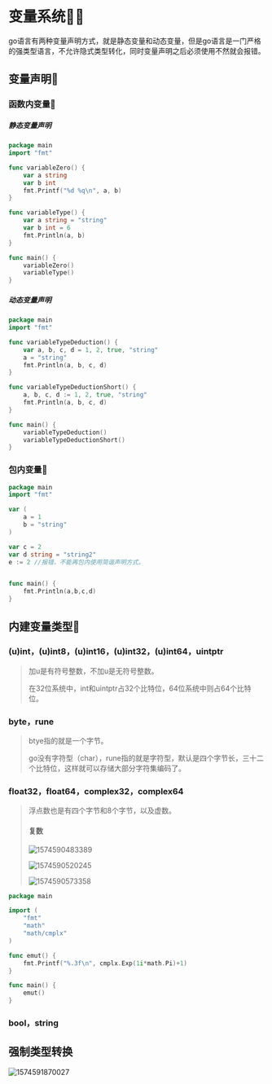 # 变量系统👳‍♂️

go语言有两种变量声明方式，就是静态变量和动态变量，但是go语言是一门严格的强类型语言，不允许隐式类型转化，同时变量声明之后必须使用不然就会报错。

## 变量声明🥁

### 函数内变量🎠

##### 静态变量声明

```go
package main
import "fmt"

func variableZero() {
	var a string
	var b int
	fmt.Printf("%d %q\n", a, b)
}

func variableType() {
	var a string = "string"
	var b int = 6
	fmt.Println(a, b)
}

func main() {
	variableZero()
	variableType()
}
```

##### 动态变量声明

```go
package main
import "fmt"

func variableTypeDeduction() {
	var a, b, c, d = 1, 2, true, "string"
    a = "string"
	fmt.Println(a, b, c, d)
}

func variableTypeDeductionShort() {
	a, b, c, d := 1, 2, true, "string"
	fmt.Println(a, b, c, d)
}

func main() {
	variableTypeDeduction()
	variableTypeDeductionShort()
}
```

### 包内变量🗽

```go
package main
import "fmt"

var (
	a = 1
	b = "string"
)

var c = 2
var d string = "string2"
e := 2 //报错，不能再包内使用简谐声明方式。


func main() {
	fmt.Println(a,b,c,d)
}
```



## 内建变量类型🎸

### (u)int，(u)int8，(u)int16，(u)int32，(u)int64，uintptr

> 加u是有符号整数，不加u是无符号整数。
>
> 在32位系统中，int和uintptr占32个比特位，64位系统中则占64个比特位。



### byte，rune

> btye指的就是一个字节。
>
> go没有字符型（char），rune指的就是字符型，默认是四个字节长，三十二个比特位，这样就可以存储大部分字符集编码了。



### float32，float64，complex32，complex64

> 浮点数也是有四个字节和8个字节，以及虚数。
>
> #### 复数
>
> ![1574590483389](F:\我的笔记\image\1574590483389.png)
>
> ![1574590520245](F:\我的笔记\image\1574590520245.png)
>
> ![1574590573358](F:\我的笔记\image\1574590573358.png)

```go
package main

import (
	"fmt"
	"math"
	"math/cmplx"
)

func emut() {
	fmt.Printf("%.3f\n", cmplx.Exp(1i*math.Pi)+1)
}

func main() {
	emut()
}
```



### bool，string



## 强制类型转换

![1574591870027](F:\我的笔记\image\1574591870027.png)

​	